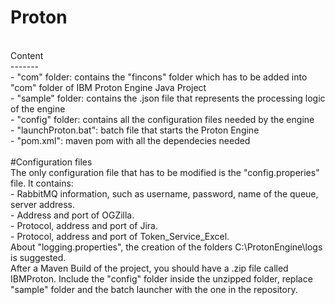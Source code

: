 # Proton
</br>
Content </br>
-------
 </br>
 - "com" folder: contains the "fincons" folder which has to be added into "com" folder of IBM Proton Engine Java Project </br>
 - "sample" folder: contains the .json file that represents the processing logic of the engine </br>
 - "config" folder: contains all the configuration files needed by the engine </br>
 - "launchProton.bat": batch file that starts the Proton Engine </br>
 - "pom.xml": maven pom with all the dependecies needed </br>
</br>
#Configuration files </br>
The only configuration file that has to be modified is the "config.properies" file. It contains: </br>
 - RabbitMQ information, such as username, password, name of the queue, server address. </br>
 - Address and port of OGZilla. </br>
 - Protocol, address and port of Jira. </br>
 - Protocol, address and port of Token_Service_Excel. </br>
About "logging.properties", the creation of the folders C:\ProtonEngine\logs is suggested. </br>
After a Maven Build of the project, you should have a .zip file called IBMProton. Include the "config" folder inside the unzipped folder, replace "sample" folder and the batch launcher with the one in the repository.